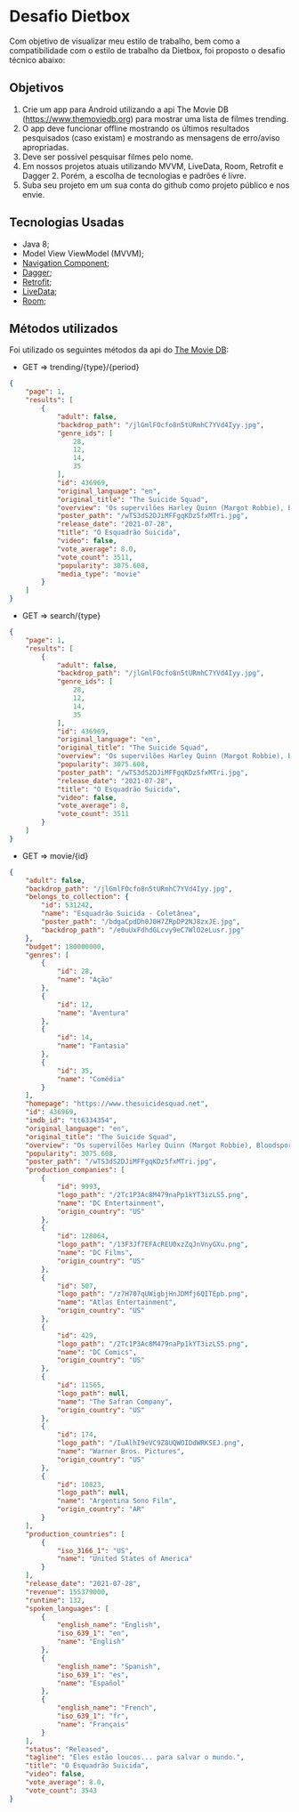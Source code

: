 # Desafio Dietbox

Com objetivo de visualizar meu estilo de trabalho, bem como a compatibilidade com o estilo de trabalho da Dietbox, foi proposto o desafio técnico abaixo:

## Objetivos

1. Crie um app para Android utilizando a api The Movie DB (https://www.themoviedb.org) para mostrar uma lista de filmes trending.
2. O app deve funcionar offline mostrando os últimos resultados pesquisados (caso existam) e mostrando as mensagens de erro/aviso apropriadas.
3. Deve ser possível pesquisar filmes pelo nome.
4. Em nossos projetos atuais utilizando MVVM, LiveData, Room, Retrofit e Dagger 2. Porém, a escolha de tecnologias e padrões é livre.
5. Suba seu projeto em um sua conta do github como projeto público e nos envie.

## Tecnologias Usadas

- Java 8;
- Model View ViewModel (MVVM);
- [Navigation Component](https://developer.android.com/guide/navigation/navigation-getting-started);
- [Dagger](https://dagger.dev/);
- [Retrofit](https://square.github.io/retrofit/);
- [LiveData](https://developer.android.com/topic/libraries/architecture/livedata);
- [Room](https://developer.android.com/jetpack/androidx/releases/room);

## Métodos utilizados

Foi utilizado os seguintes métodos da api do [The Movie DB](https://api.themoviedb.org/3/):

- GET => trending/{type}/{period}
```json
{
    "page": 1,
    "results": [
        {
            "adult": false,
            "backdrop_path": "/jlGmlFOcfo8n5tURmhC7YVd4Iyy.jpg",
            "genre_ids": [
                28,
                12,
                14,
                35
            ],
            "id": 436969,
            "original_language": "en",
            "original_title": "The Suicide Squad",
            "overview": "Os supervilões Harley Quinn (Margot Robbie), Bloodsport (Idris Elba), Peacemaker (John Cena) e uma coleção de malucos condenados da prisão de Belle Reve juntam-se à super-secreta e super-obscura Força Tarefa X, enquanto são deixados na remota ilha de Corto Maltese para combater o inimigo.",
            "poster_path": "/wTS3dS2DJiMFFgqKDz5fxMTri.jpg",
            "release_date": "2021-07-28",
            "title": "O Esquadrão Suicida",
            "video": false,
            "vote_average": 8.0,
            "vote_count": 3511,
            "popularity": 3075.608,
            "media_type": "movie"
        }
    ]
}
```
- GET => search/{type}
```json
{
    "page": 1,
    "results": [
        {
            "adult": false,
            "backdrop_path": "/jlGmlFOcfo8n5tURmhC7YVd4Iyy.jpg",
            "genre_ids": [
                28,
                12,
                14,
                35
            ],
            "id": 436969,
            "original_language": "en",
            "original_title": "The Suicide Squad",
            "overview": "Os supervilões Harley Quinn (Margot Robbie), Bloodsport (Idris Elba), Peacemaker (John Cena) e uma coleção de malucos condenados da prisão de Belle Reve juntam-se à super-secreta e super-obscura Força Tarefa X, enquanto são deixados na remota ilha de Corto Maltese para combater o inimigo.",
            "popularity": 3075.608,
            "poster_path": "/wTS3dS2DJiMFFgqKDz5fxMTri.jpg",
            "release_date": "2021-07-28",
            "title": "O Esquadrão Suicida",
            "video": false,
            "vote_average": 8,
            "vote_count": 3511
        }
    ]
}
```
- GET => movie/{id}
```json
{
    "adult": false,
    "backdrop_path": "/jlGmlFOcfo8n5tURmhC7YVd4Iyy.jpg",
    "belongs_to_collection": {
        "id": 531242,
        "name": "Esquadrão Suicida - Coletânea",
        "poster_path": "/bdgaCpdDh0J0H7ZRpDP2NJ8zxJE.jpg",
        "backdrop_path": "/e0uUxFdhdGLcvy9eC7WlO2eLusr.jpg"
    },
    "budget": 180000000,
    "genres": [
        {
            "id": 28,
            "name": "Ação"
        },
        {
            "id": 12,
            "name": "Aventura"
        },
        {
            "id": 14,
            "name": "Fantasia"
        },
        {
            "id": 35,
            "name": "Comédia"
        }
    ],
    "homepage": "https://www.thesuicidesquad.net",
    "id": 436969,
    "imdb_id": "tt6334354",
    "original_language": "en",
    "original_title": "The Suicide Squad",
    "overview": "Os supervilões Harley Quinn (Margot Robbie), Bloodsport (Idris Elba), Peacemaker (John Cena) e uma coleção de malucos condenados da prisão de Belle Reve juntam-se à super-secreta e super-obscura Força Tarefa X, enquanto são deixados na remota ilha de Corto Maltese para combater o inimigo.",
    "popularity": 3075.608,
    "poster_path": "/wTS3dS2DJiMFFgqKDz5fxMTri.jpg",
    "production_companies": [
        {
            "id": 9993,
            "logo_path": "/2Tc1P3Ac8M479naPp1kYT3izLS5.png",
            "name": "DC Entertainment",
            "origin_country": "US"
        },
        {
            "id": 128064,
            "logo_path": "/13F3Jf7EFAcREU0xzZqJnVnyGXu.png",
            "name": "DC Films",
            "origin_country": "US"
        },
        {
            "id": 507,
            "logo_path": "/z7H707qUWigbjHnJDMfj6QITEpb.png",
            "name": "Atlas Entertainment",
            "origin_country": "US"
        },
        {
            "id": 429,
            "logo_path": "/2Tc1P3Ac8M479naPp1kYT3izLS5.png",
            "name": "DC Comics",
            "origin_country": "US"
        },
        {
            "id": 11565,
            "logo_path": null,
            "name": "The Safran Company",
            "origin_country": "US"
        },
        {
            "id": 174,
            "logo_path": "/IuAlhI9eVC9Z8UQWOIDdWRKSEJ.png",
            "name": "Warner Bros. Pictures",
            "origin_country": "US"
        },
        {
            "id": 10823,
            "logo_path": null,
            "name": "Argentina Sono Film",
            "origin_country": "AR"
        }
    ],
    "production_countries": [
        {
            "iso_3166_1": "US",
            "name": "United States of America"
        }
    ],
    "release_date": "2021-07-28",
    "revenue": 155379000,
    "runtime": 132,
    "spoken_languages": [
        {
            "english_name": "English",
            "iso_639_1": "en",
            "name": "English"
        },
        {
            "english_name": "Spanish",
            "iso_639_1": "es",
            "name": "Español"
        },
        {
            "english_name": "French",
            "iso_639_1": "fr",
            "name": "Français"
        }
    ],
    "status": "Released",
    "tagline": "Eles estão loucos... para salvar o mundo.",
    "title": "O Esquadrão Suicida",
    "video": false,
    "vote_average": 8.0,
    "vote_count": 3543
}
```
